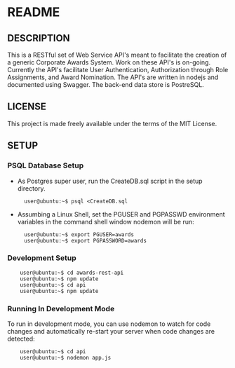 # README

## DESCRIPTION

This is a RESTful set of Web Service API's meant to facilitate the creation of a generic Corporate Awards System.  Work on these API's is on-going.
Currently the API's facilitate User Authentication, Authorization through Role Assignments, and Award Nomination.  The API's are written in nodejs
and documented using Swagger.  The back-end data store is PostreSQL.

## LICENSE

This project is made freely available under the terms of the MIT License.

## SETUP

### PSQL Database Setup

* As Postgres super user, run the CreateDB.sql script in the setup directory.

		user@ubuntu:~$ psql <CreateDB.sql

* Assumbing a Linux Shell, set the PGUSER and PGPASSWD environment variables in the command shell window nodemon will be run:

		user@ubuntu:~$ export PGUSER=awards
		user@ubuntu:~$ export PGPASSWORD=awards

### Development Setup

		user@ubuntu:~$ cd awards-rest-api 
		user@ubuntu:~$ npm update 
		user@ubuntu:~$ cd api 
		user@ubuntu:~$ npm update 

### Running In Development Mode

To run in development mode, you can use nodemon to watch for code changes and automatically re-start your server when code changes are detected:

		user@ubuntu:~$ cd api 
		user@ubuntu:~$ nodemon app.js 
		
		

 
